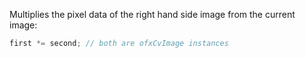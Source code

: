 Multiplies the pixel data of the right hand side image from the current image:

```cpp
first *= second; // both are ofxCvImage instances
```

